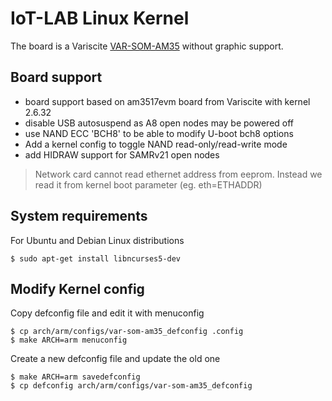 IoT-LAB Linux Kernel
====================

The board is a Variscite [VAR-SOM-AM35](http://www.variscite.com/products/system-on-module-som/cortex-a8/var-som-am35-cpu-ti-am3517-am3505) without graphic support.

Board support
-------------

  * board support based on am3517evm board from Variscite with kernel 2.6.32 
  * disable USB autosuspend as A8 open nodes may be powered off
  * use NAND ECC 'BCH8' to be able to modify U-boot bch8 options
  * Add a kernel config to toggle NAND read-only/read-write mode
  * add HIDRAW support for SAMRv21 open nodes

> Network card cannot read ethernet address from eeprom. Instead we read it from kernel boot parameter (eg. eth=ETHADDR)

System requirements
-------------------

For Ubuntu and Debian Linux distributions

    $ sudo apt-get install libncurses5-dev

Modify Kernel config
--------------------

Copy defconfig file and edit it with menuconfig 

    $ cp arch/arm/configs/var-som-am35_defconfig .config
    $ make ARCH=arm menuconfig

Create a new defconfig file and update the old one

    $ make ARCH=arm savedefconfig
    $ cp defconfig arch/arm/configs/var-som-am35_defconfig


